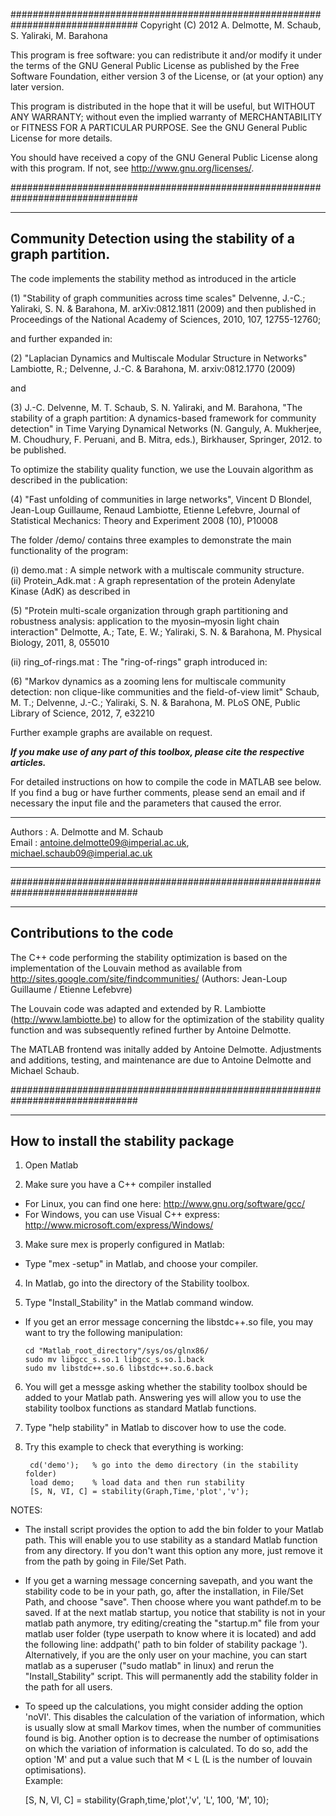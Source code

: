 ###############################################################################
Copyright (C) 2012 A. Delmotte, M. Schaub, S. Yaliraki, M. Barahona

This program is free software: you can redistribute it and/or modify
it under the terms of the GNU General Public License as published by
the Free Software Foundation, either version 3 of the License, or
(at your option) any later version.

This program is distributed in the hope that it will be useful,
but WITHOUT ANY WARRANTY; without even the implied warranty of
MERCHANTABILITY or FITNESS FOR A PARTICULAR PURPOSE.  See the
GNU General Public License for more details.

You should have received a copy of the GNU General Public License
along with this program. If not, see <http://www.gnu.org/licenses/>.

###############################################################################

-----------------------------------------------------------------------------
Community Detection using the stability of a graph partition.
-----------------------------------------------------------------------------

The code implements the stability method as introduced in the article

(1) "Stability of graph communities across time scales" 
Delvenne, J.-C.; Yaliraki, S. N. & Barahona, M. 
arXiv:0812.1811 (2009)
and then published in 
Proceedings of the National Academy of Sciences, 2010, 107, 12755-12760;

and further expanded in:

(2) "Laplacian Dynamics and Multiscale Modular Structure in Networks"
Lambiotte, R.; Delvenne, J.-C. & Barahona, M.
arxiv:0812.1770 (2009)

and

(3) J.-C. Delvenne, M. T. Schaub, S. N. Yaliraki, and M. Barahona, 
"The stability of a graph partition: A dynamics-based framework for community 
detection" in Time Varying Dynamical Networks (N. Ganguly, A. Mukherjee, 
M. Choudhury, F. Peruani, and B. Mitra, eds.), Birkhauser, Springer,
2012. to be published.


To optimize the stability quality function, we use the Louvain algorithm as 
described in the publication:

(4) "Fast unfolding of communities in large networks",
Vincent D Blondel, Jean-Loup Guillaume, Renaud Lambiotte, Etienne Lefebvre,
Journal of Statistical Mechanics: Theory and Experiment 2008 (10), P10008

The folder  /demo/ contains three examples to demonstrate the main functionality 
of the program:

(i) demo.mat : A simple network with a multiscale community structure.  
(ii) Protein_Adk.mat : A graph representation of the protein Adenylate Kinase 
  (AdK) as described in

(5) "Protein multi-scale organization through graph partitioning and robustness 
analysis: application to the myosin–myosin light chain interaction"
Delmotte, A.; Tate, E. W.; Yaliraki, S. N. & Barahona, M. 
Physical Biology, 2011, 8, 055010

(ii) ring_of-rings.mat  : The "ring-of-rings" graph introduced in:

(6) "Markov dynamics as a zooming lens for multiscale community detection: 
non clique-like communities and the field-of-view limit"
Schaub, M. T.; Delvenne, J.-C.; Yaliraki, S. N. & Barahona, M. 
PLoS ONE, Public Library of Science, 2012, 7, e32210

Further example graphs are available on request. 

***If you make use of any part of this toolbox, please cite the 
respective articles.***

For detailed instructions on how to compile the code in MATLAB see below.
If you find a bug or have further comments, please send an email and if 
necessary the input file and the parameters that caused the error.

- - - - - - - - - - - - - - - - - - - - - - - - - - - - - - - - - - - - - - - -
Authors   : A. Delmotte and M. Schaub  
Email     : antoine.delmotte09@imperial.ac.uk, michael.schaub09@imperial.ac.uk  
- - - - - - - - - - - - - - - - - - - - - - - - - - - - - - - - - - - - - - - -

###############################################################################

-----------------------------------------------------------------------------
Contributions to the code
-----------------------------------------------------------------------------

The C++ code performing the stability optimization is based on the 
implementation of the Louvain method as available from 
http://sites.google.com/site/findcommunities/ 
(Authors: Jean-Loup Guillaume / Etienne Lefebvre)

The Louvain code was adapted and extended by R. Lambiotte 
(http://www.lambiotte.be) to allow for the optimization of the stability quality 
function and was subsequently refined further by Antoine Delmotte. 

The MATLAB frontend was initally added by Antoine Delmotte. 
Adjustments and additions, testing, and maintenance are due to 
Antoine Delmotte and Michael Schaub.

###############################################################################

-----------------------------------------------------------------------------
How to install the stability package
-----------------------------------------------------------------------------

1. Open Matlab

2. Make sure you have a C++ compiler installed
  * For Linux, you can find one here: 
    http://www.gnu.org/software/gcc/
  * For Windows, you can use Visual C++ express: 
    http://www.microsoft.com/express/Windows/

3. Make sure mex is properly configured in Matlab:
  * Type "mex -setup" in Matlab, and choose your compiler.

4. In Matlab, go into the directory of the Stability toolbox.

5. Type "Install_Stability" in the Matlab command window.
  * If you get an error message concerning the libstdc++.so file, 
    you may want to try the following manipulation:

        cd "Matlab_root_directory"/sys/os/glnx86/
        sudo mv libgcc_s.so.1 libgcc_s.so.1.back
        sudo mv libstdc++.so.6 libstdc++.so.6.back

6. You will get a messge asking whether the stability toolbox should 
   be added to your Matlab path. Answering yes will allow you to use 
   the stability toolbox functions as standard Matlab functions.
            
7. Type "help stability" in Matlab to discover how to use the code.

8. Try this example to check that everything is working:
    
        cd('demo');   % go into the demo directory (in the stability folder)
        load demo;    % load data and then run stability
        [S, N, VI, C] = stability(Graph,Time,'plot','v');

NOTES:

* The install script provides the option to add the bin folder to your 
Matlab path. This will enable you to use stability as a standard Matlab 
function from any directory. If you don't want this option any more,
just remove it from the path by going in File/Set Path.

* If you get a warning message concerning savepath, and you want the 
stability code to be in your path, go, after the installation, in 
File/Set Path, and choose "save". Then choose where you want pathdef.m
to be saved. If at the next matlab startup, you notice that stability is
not in your matlab path anymore, try editing/creating the "startup.m" file
from your matlab user folder (type userpath to know where it is located)
and add the following line: addpath(' path to bin folder of stability 
package '). Alternatively, if you are the only user on your machine, you
can start matlab as a superuser ("sudo matlab" in linux) and rerun the
"Install_Stability" script. This will permanently add the stability folder 
in the path for all users.

* To speed up the calculations, you might consider adding the
option 'noVI'. This disables the calculation of the variation of information, 
which is usually slow at small Markov times, when the number of 
communities found is big. 
Another option is to decrease the number of optimisations on which the variation 
of information is calculated. To do so, add the option 'M' and put a value
such that M < L (L is the number of louvain optimisations).  
Example:
 
    [S, N, VI, C] = stability(Graph,time,'plot','v', 'L', 100, 'M', 10);

